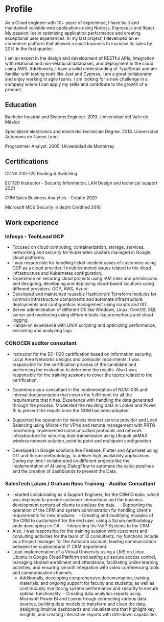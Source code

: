 # Profile
As a Cloud engineer with 10+ years of experience, I have built and maintained scalable web applications using Node.js, Express.js and React. My passion lies in optimizing application performance and creating exceptional user experiences. In my last project, I developed an e-commerce platform that allowed a small business to increase its sales by 20% in the first quarter.

I am an expert in the design and development of RESTful APIs, integration with relational and non-relational databases, and deployment in the cloud using AWS. Additionally, I have a solid understanding of TypeScript and am familiar with testing tools like Jest and Cypress. I am a great collaborator and enjoy working in agile teams. I am looking for a new challenge in a company where I can apply my skills and contribute to the growth of a product.

## Education

Bachelor Inustrial and Sistems Engineer. 2010.
Universidad del Valle de México

Specialized electronics and electrictic technician Degree. 2018.
Universidad Autonoma de Nuevo León.

Programmer Analyst. 2005.
Universidad de Monterrey

## Certifications

CCNA 200-125 Routing & Switching

EC1120 Instructor - Security Information, LAN Design and technical support 2021

CRM Sales Business Analytics - Creatio 2020

Microsoft MOS Security in depth Certified 2018

## Work experience

### Infosys - TechLead GCP

- Focused on cloud computing, containerization, storage, services, networking and security for Kubernetes clusters managed in Google cloud platforms.
- I was responsible for handling ticket incident cases of customers using GCP as a cloud provider. I troubleshooted issues related to the cloud infrastructure and Kubernetes configuration.
- Experience on securing cloud projects using IAM roles and permissions and designing, developing and deploying cloud-based solutions using different providers. GCP, AWS, Azure.
- Developed and maintained reusable Hashicorp’s Terraform modules for common infrastructure components and automate infrastructure deployments and configuration management using scripts and GIT.
- Server administration of different OS like Windows, Linux, CentOS, SQL server and monitoring using different tools like prometheus and cloud logging.
- Hands-on experience with UNIX scripting and optimizing performance, extracting and analyzing logs

### CONOCER auditor consultant

- Instructor for the EC-1120 certification based on information security, Local Area Networks designs and computer repairments. I was responsible for the certification process of the candidate and performing the evaluation to determine the results. Also I was responsible for the training sessions to cover the topics related to the certification.

- Experience as a consultant in the implementation of NOM-035 and internal documentation that covers the fulfillment for all the requirements that it has. Experience with handling the data generated through the process. Modelated the resulting data in Looker and Power BI to present the results once the NOM has been adopted. 

- Supported the operation for wireless internet service provider and Load Balancing using Mikrotik for VPNs and remote management with PRTG monitoring.  Implemented communication protocols and network infrastructure for securing data transmission using Ubiquiti airMAX wireless network solution, point to point and multipoint configuration.

- Developed in Google solutions like Firebase, Flutter and Appsheet using GIT and Scrum methodology, to deliver high availability applications. During my time I collaborated on different projects like the implementation of AI using DialogFlow to automate the sales pipelines and the creation of dashboards to present the Data.


### SalesTech Latam / Graham Ross Training - Auditor Consultant

- I started collaborating as a Support Engineer, for the CRM Creatio, which was deployed to provide customer interactions and the business development centers of clients to analyze the data.
  - Supporting the operation of the CRM and system administration for handling client's requirements for new modules.
  - Creating and modifying modules of the CRM to customize it for the end user, using a Scrum methodology ande developing on C#.
  - Integrating the VoIP Systems to the CRM.
- Also, I was responsible for the training session with customers and consulting activities for the team of 12 consultants, my functions include as a Project manager for the Autocom account, leading communication between the customerand IT CRM department.
- Lead implementation of a Virtual University using a LMS on Linux Ubuntu in Google Cloud Platform and setting up secure access control, managing student enrollment and attendance, facilitating online learning activities, and ensuring smooth integration with video conferencing tools and communication channels. 
  - Additionally, developing comprehensive documentation, training materials, and ongoing support for faculty and students, as well as continuously monitoring system performance and security to ensure optimal functionality.
- Creating data analytics reports using Microsoft Power BI and Looker trough connecting various data sources, building data models to transform and clean the data, designing intuitive dashboards and visualizations that highlight key insights, and creating interactive reports with drill-down capabilities






